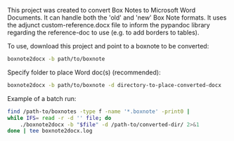 This project was created to convert Box Notes to Microsoft Word Documents.
It can handle both the 'old' and 'new' Box Note formats. It uses the adjunct custom-reference.docx file to inform the pypandoc library regarding the reference-doc to use (e.g. to add borders to tables).

To use, download this project and point to a boxnote to be converted:

```sh
boxnote2docx -b path/to/boxnote
```

Specify folder to place Word doc(s) (recommended):

```sh
boxnote2docx -b path/to/boxnote -d directory-to-place-converted-docx
```

Example of a batch run:

```sh
find /path-to/boxnotes -type f -name '*.boxnote' -print0 |
while IFS= read -r -d '' file; do
    ./boxnote2docx -b "$file" -d /path-to/converted-dir/ 2>&1
done | tee boxnote2docx.log
```
